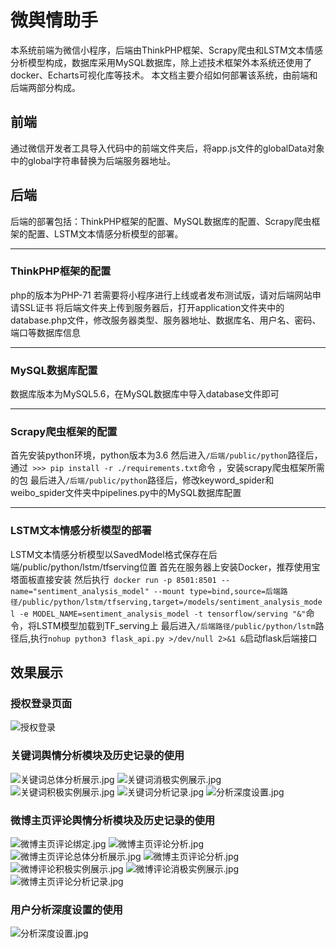 # 微舆情助手
  本系统前端为微信小程序，后端由ThinkPHP框架、Scrapy爬虫和LSTM文本情感分析模型构成，数据库采用MySQL数据库，除上述技术框架外本系统还使用了docker、Echarts可视化库等技术。  本文档主要介绍如何部署该系统，由前端和后端两部分构成。
## 前端
通过微信开发者工具导入代码中的前端文件夹后，将app.js文件的globalData对象中的global字符串替换为后端服务器地址。
## 后端
后端的部署包括：ThinkPHP框架的配置、MySQL数据库的配置、Scrapy爬虫框架的配置、LSTM文本情感分析模型的部署。
* * *
### ThinkPHP框架的配置
php的版本为PHP-71
若需要将小程序进行上线或者发布测试版，请对后端网站申请SSL证书
将后端文件夹上传到服务器后，打开application文件夹中的database.php文件，修改服务器类型、服务器地址、数据库名、用户名、密码、端口等数据库信息
* * *
### MySQL数据库配置
数据库版本为MySQL5.6，在MySQL数据库中导入database文件即可
* * *
### Scrapy爬虫框架的配置
首先安装python环境，python版本为3.6
然后进入```/后端/public/python```路径后，通过``` >>> pip install -r ./requirements.txt```命令 ，安装scrapy爬虫框架所需的包
最后进入```/后端/public/python```路径后，修改keyword_spider和weibo_spider文件夹中pipelines.py中的MySQL数据库配置
* * *
### LSTM文本情感分析模型的部署
LSTM文本情感分析模型以SavedModel格式保存在后端/public/python/lstm/tfserving位置
首先在服务器上安装Docker，推荐使用宝塔面板直接安装
然后执行``` docker run -p 8501:8501 --name="sentiment_analysis_model" --mount type=bind,source=后端路径/public/python/lstm/tfserving,target=/models/sentiment_analysis_model -e MODEL_NAME=sentiment_analysis_model -t tensorflow/serving "&"```命令，将LSTM模型加载到TF_serving上
最后进入```/后端路径/public/python/lstm```路径后,执行```nohup python3 flask_api.py >/dev/null 2>&1 &```启动flask后端接口
## 效果展示
### 授权登录页面
![授权登录](https://nas.wulei.pro:5088/upload/2024/05/08/663b7f3975e05.png)
### 关键词舆情分析模块及历史记录的使用
![关键词总体分析展示.jpg](http://nas.wulei.pro:5088/i/2024/05/08/663b7f3e0ecd4.jpg)
![关键词消极实例展示.jpg](http://nas.wulei.pro:5088/i/2024/05/08/663b7f3d52f5c.jpg)
![关键词积极实例展示.jpg](http://nas.wulei.pro:5088/i/2024/05/08/663b7f3c9d231.jpg)
![关键词分析记录.jpg](http://nas.wulei.pro:5088/i/2024/05/08/663b7f3bdf7da.jpg)
![分析深度设置.jpg](http://nas.wulei.pro:5088/i/2024/05/08/663b7f3a60c15.jpg)
### 微博主页评论舆情分析模块及历史记录的使用
![微博主页评论绑定.jpg](http://nas.wulei.pro:5088/i/2024/05/08/663b7f4324a4b.jpg)
![微博主页评论分析.jpg](http://nas.wulei.pro:5088/i/2024/05/08/663b7f440b8f6.jpg)
![微博主页评论总体分析展示.jpg](http://nas.wulei.pro:5088/i/2024/05/08/663b7f45ceedb.jpg)
![微博主页评论分析.jpg](http://nas.wulei.pro:5088/i/2024/05/08/663b7f440b8f6.jpg)
![微博评论积极实例展示.jpg](http://nas.wulei.pro:5088/i/2024/05/08/663b7f3fb5fc9.jpg)
![微博评论消极实例展示.jpg](http://nas.wulei.pro:5088/i/2024/05/08/663b7f40ce75e.jpg)
![微博主页评论分析记录.jpg](http://nas.wulei.pro:5088/i/2024/05/08/663b7f44d7dbe.jpg)
### 用户分析深度设置的使用
![分析深度设置.jpg](http://nas.wulei.pro:5088/i/2024/05/08/663b7f3a60c15.jpg)

